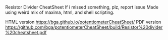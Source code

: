 Resistor Divider CheatSheet
If i missed something, plz, report issue
Made using weird mix of maxima, html, and shell scripting.

HTML version https://bga.github.io/potentiometerCheatSheet/
PDF version https://github.com/bga/potentiometerCheatSheet/build/Resistor%20divider%20cheatsheet.pdf
